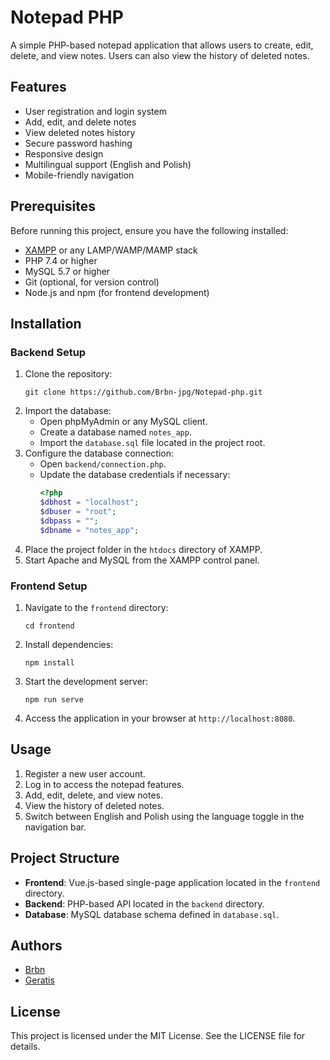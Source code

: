 # Notepad PHP

A simple PHP-based notepad application that allows users to create, edit, delete, and view notes. Users can also view the history of deleted notes.

## Features

- User registration and login system
- Add, edit, and delete notes
- View deleted notes history
- Secure password hashing
- Responsive design
- Multilingual support (English and Polish)
- Mobile-friendly navigation

## Prerequisites

Before running this project, ensure you have the following installed:

- [XAMPP](https://www.apachefriends.org/index.html) or any LAMP/WAMP/MAMP stack
- PHP 7.4 or higher
- MySQL 5.7 or higher
- Git (optional, for version control)
- Node.js and npm (for frontend development)

## Installation

### Backend Setup

1. Clone the repository:
   ```
   git clone https://github.com/Brbn-jpg/Notepad-php.git
   ```
2. Import the database:
   - Open phpMyAdmin or any MySQL client.
   - Create a database named `notes_app`.
   - Import the `database.sql` file located in the project root.
3. Configure the database connection:
   - Open `backend/connection.php`.
   - Update the database credentials if necessary:
     ```php
     <?php
     $dbhost = "localhost";
     $dbuser = "root";
     $dbpass = "";
     $dbname = "notes_app";
     ```
4. Place the project folder in the `htdocs` directory of XAMPP.
5. Start Apache and MySQL from the XAMPP control panel.

### Frontend Setup

1. Navigate to the `frontend` directory:
   ```
   cd frontend
   ```
2. Install dependencies:
   ```
   npm install
   ```
3. Start the development server:
   ```
   npm run serve
   ```
4. Access the application in your browser at `http://localhost:8080`.

## Usage

1. Register a new user account.
2. Log in to access the notepad features.
3. Add, edit, delete, and view notes.
4. View the history of deleted notes.
5. Switch between English and Polish using the language toggle in the navigation bar.

## Project Structure

- **Frontend**: Vue.js-based single-page application located in the `frontend` directory.
- **Backend**: PHP-based API located in the `backend` directory.
- **Database**: MySQL database schema defined in `database.sql`.

## Authors

- [Brbn](https://github.com/Brbn-jpg)
- [Geratis](https://github.com/Geratis)

## License

This project is licensed under the MIT License. See the LICENSE file for details.
